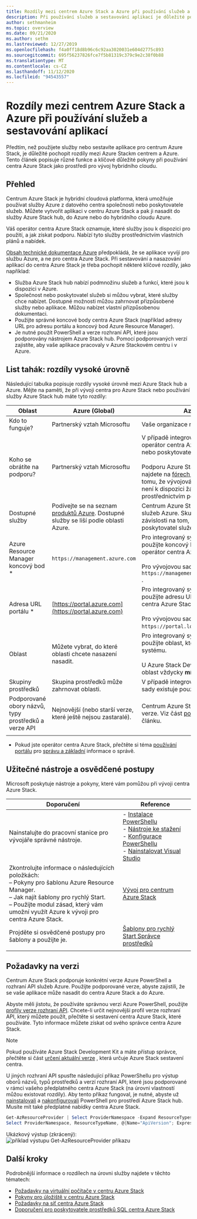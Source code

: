 ```yaml
---
title: Rozdíly mezi centrem Azure Stack a Azure při používání služeb a sestavování aplikací
description: Při používání služeb a sestavování aplikací je důležité pochopit rozdíly mezi Azure a Azure Stack hub.
author: sethmanheim
ms.topic: overview
ms.date: 09/21/2020
ms.author: sethm
ms.lastreviewed: 12/27/2019
ms.openlocfilehash: f4a0ff18d8b96c6c92aa3020031e604d2775c893
ms.sourcegitcommit: 695f56237826fce7f5b81319c379c9e2c38f0b88
ms.translationtype: MT
ms.contentlocale: cs-CZ
ms.lasthandoff: 11/12/2020
ms.locfileid: "94543557"
---
```

# <a name="differences-between-azure-stack-hub-and-azure-when-using-services-and-building-apps"></a>Rozdíly mezi centrem Azure Stack a Azure při používání služeb a sestavování aplikací

Předtím, než použijete služby nebo sestavíte aplikace pro centrum Azure Stack, je důležité pochopit rozdíly mezi Azure Stackm centrem a Azure. Tento článek popisuje různé funkce a klíčové důležité pokyny při používání centra Azure Stack jako prostředí pro vývoj hybridního cloudu.

## <a name="overview"></a>Přehled

Centrum Azure Stack je hybridní cloudová platforma, která umožňuje používat služby Azure z datového centra společnosti nebo poskytovatele služeb. Můžete vytvořit aplikaci v centru Azure Stack a pak ji nasadit do služby Azure Stack hub, do Azure nebo do hybridního cloudu Azure.

Váš operátor centra Azure Stack oznamuje, které služby jsou k dispozici pro použití, a jak získat podporu. Nabízí tyto služby prostřednictvím vlastních plánů a nabídek.

[Obsah technické dokumentace Azure](/azure) předpokládá, že se aplikace vyvíjí pro službu Azure, a ne pro centra Azure Stack. Při sestavování a nasazování aplikací do centra Azure Stack je třeba pochopit některé klíčové rozdíly, jako například:

* Služba Azure Stack hub nabízí podmnožinu služeb a funkcí, které jsou k dispozici v Azure.
* Společnost nebo poskytovatel služeb si můžou vybrat, které služby chce nabízet. Dostupné možnosti můžou zahrnovat přizpůsobené služby nebo aplikace. Můžou nabízet vlastní přizpůsobenou dokumentaci.
* Použijte správné koncové body centra Azure Stack (například adresy URL pro adresu portálu a koncový bod Azure Resource Manager).
* Je nutné použít PowerShell a verze rozhraní API, které jsou podporovány nástrojem Azure Stack hub. Pomocí podporovaných verzí zajistíte, aby vaše aplikace pracovaly v Azure Stackovém centru i v Azure.

## <a name="cheat-sheet-high-level-differences"></a>List tahák: rozdíly vysoké úrovně

Následující tabulka popisuje rozdíly vysoké úrovně mezi Azure Stack hub a Azure. Mějte na paměti, že při vývoji centra pro Azure Stack nebo používání služby Azure Stack hub máte tyto rozdíly:

| Oblast | Azure (Global) | Azure Stack Hub |
| -------- | ------------- | ----------|
| Kdo to funguje? | Partnerský vztah Microsoftu | Vaše organizace nebo poskytovatel služeb.|
| Koho se obrátíte na podporu? | Partnerský vztah Microsoftu | V případě integrovaného systému kontaktujte operátor centra Azure Stack (ve vaší organizaci nebo poskytovateli služeb) pro podporu.<br><br>Podporu Azure Stack Development Kit (ASDK) najdete na [fórech Microsoftu](https://social.msdn.microsoft.com/Forums/en-US/home?forum=AzureStack). Vzhledem k tomu, že vývojová sada je zkušební prostředí, není k dispozici žádná oficiální podpora prostřednictvím podpora Microsoftu.
| Dostupné služby | Podívejte se na seznam [produktů Azure](https://azure.microsoft.com/services/?b=17.04b). Dostupné služby se liší podle oblasti Azure. | Centrum Azure Stack podporuje podmnožinu služeb Azure. Skutečné služby se budou lišit v závislosti na tom, co vaše organizace nebo poskytovatel služeb zvolí jako nabídky.
| Azure Resource Manager koncový bod * | `https://management.azure.com` | Pro integrovaný systém Azure Stack hub použijte koncový bod, který poskytuje váš operátor centra Azure Stack.<br><br>Pro vývojovou sadu použijte: `https://management.local.azurestack.external` .
| Adresa URL portálu * | [https://portal.azure.com](https://portal.azure.com) | Pro integrovaný systém Azure Stack hub použijte adresu URL, kterou poskytuje operátor centra Azure Stack.<br><br>Pro vývojovou sadu použijte: `https://portal.local.azurestack.external` .
| Oblast | Můžete vybrat, do které oblasti chcete nasazení nasadit. | Pro integrovaný systém Azure Stack hub použijte oblast, která je k dispozici ve vašem systému.<br><br>U Azure Stack Development Kit (ASDK) bude oblast vždycky **místní**.
| Skupiny prostředků | Skupina prostředků může zahrnovat oblasti. | V případě integrovaných systémů i vývojové sady existuje pouze jedna oblast.
|Podporované obory názvů, typy prostředků a verze API | Nejnovější (nebo starší verze, které ještě nejsou zastaralé). | Centrum Azure Stack podporuje konkrétní verze. Viz část [požadavky na verzi](#version-requirements) v tomto článku.
| | |

* Pokud jste operátor centra Azure Stack, přečtěte si téma [používání portálu](../operator/azure-stack-manage-portals.md) pro [správu a základní](../operator/azure-stack-manage-basics.md) informace o správě.

## <a name="helpful-tools-and-best-practices"></a>Užitečné nástroje a osvědčené postupy

Microsoft poskytuje nástroje a pokyny, které vám pomůžou při vývoji centra Azure Stack.

| Doporučení | Reference |
| -------- | ------------- |
| Nainstalujte do pracovní stanice pro vývojáře správné nástroje. | - [Instalace PowerShellu](../operator/powershell-install-az-module.md)<br>- [Nástroje ke stažení](../operator/azure-stack-powershell-download.md)<br>- [Konfigurace PowerShellu](azure-stack-powershell-configure-user.md)<br>- [Nainstalovat Visual Studio](azure-stack-install-visual-studio.md)
| Zkontrolujte informace o následujících položkách:<br>– Pokyny pro šablonu Azure Resource Manager.<br>– Jak najít šablony pro rychlý Start.<br>– Použijte modul zásad, který vám umožní využít Azure k vývoji pro centra Azure Stack. | [Vývoj pro centrum Azure Stack](azure-stack-developer.md) |
| Projděte si osvědčené postupy pro šablony a použijte je. | [Šablony pro rychlý Start Správce prostředků](https://aka.ms/aa6yz42)
| | |

## <a name="version-requirements"></a>Požadavky na verzi

Centrum Azure Stack podporuje konkrétní verze Azure PowerShell a rozhraní API služeb Azure. Použijte podporované verze, abyste zajistili, že se vaše aplikace může nasadit do centra Azure Stack a do Azure.

Abyste měli jistotu, že používáte správnou verzi Azure PowerShell, použijte [profily verze rozhraní API](azure-stack-version-profiles.md). Chcete-li určit nejnovější profil verze rozhraní API, který můžete použít, přečtěte si sestavení centra Azure Stack, které používáte. Tyto informace můžete získat od svého správce centra Azure Stack.

> [!NOTE]
> Pokud používáte Azure Stack Development Kit a máte přístup správce, přečtěte si část [určení aktuální verze](../operator/azure-stack-updates.md) , která určuje Azure Stack sestavení centra.

U jiných rozhraní API spusťte následující příkaz PowerShellu pro výstup oborů názvů, typů prostředků a verzí rozhraní API, které jsou podporované v rámci vašeho předplatného centra Azure Stack (na úrovni vlastností můžou existovat rozdíly). Aby tento příkaz fungoval, je nutné, abyste už [nainstalovali](../operator/powershell-install-az-module.md) a [nakonfigurovali](azure-stack-powershell-configure-user.md) PowerShell pro prostředí Azure Stack hub. Musíte mít také předplatné nabídky centra Azure Stack.

```powershell
Get-AzResourceProvider | Select ProviderNamespace -Expand ResourceTypes | Select * -Expand ApiVersions | `
Select ProviderNamespace, ResourceTypeName, @{Name="ApiVersion"; Expression={$_}} 
```

Ukázkový výstup (zkrácený): ![ příklad výstupu Get-AzResourceProvider příkazu](media/azure-stack-considerations/image1.png)

## <a name="next-steps"></a>Další kroky

Podrobnější informace o rozdílech na úrovni služby najdete v těchto tématech:

* [Požadavky na virtuální počítače v centru Azure Stack](azure-stack-vm-considerations.md)
* [Pokyny pro úložiště v centru Azure Stack](azure-stack-acs-differences.md)
* [Požadavky na síť centra Azure Stack](azure-stack-network-differences.md)
* [Doporučení pro poskytovatele prostředků SQL centra Azure Stack](../operator/azure-stack-sql-resource-provider.md)
